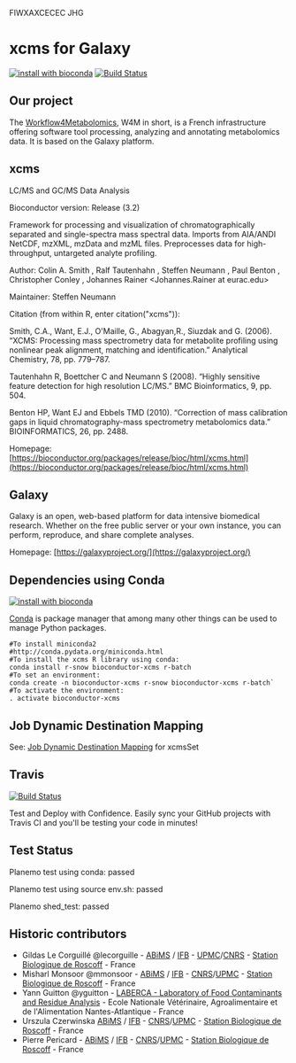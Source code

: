 FIWXAXCECEC
JHG

xcms for Galaxy
===============

[![install with bioconda](https://img.shields.io/badge/install%20with-bioconda-brightgreen.svg?style=flat)](http://bioconda.github.io/recipes/bioconductor-xcms/README.html) [![Build Status](https://travis-ci.org/workflow4metabolomics/xcms.svg?branch=master)](https://travis-ci.org/workflow4metabolomics/xcms)

Our project
-----------
The [Workflow4Metabolomics](http://workflow4metabolomics.org), W4M in short, is a French infrastructure offering software tool processing, analyzing and annotating metabolomics data. It is based on the Galaxy platform.


xcms
----
LC/MS and GC/MS Data Analysis

Bioconductor version: Release (3.2)

Framework for processing and visualization of chromatographically separated and single-spectra mass spectral data. Imports from AIA/ANDI NetCDF, mzXML, mzData and mzML files. Preprocesses data for high-throughput, untargeted analyte profiling.

Author: Colin A. Smith <csmith at scripps.edu>, Ralf Tautenhahn <rtautenh at gmail.com>, Steffen Neumann <sneumann at ipb-halle.de>, Paul Benton <hpbenton at scripps.edu>, Christopher Conley <cjconley at ucdavis.edu>, Johannes Rainer <Johannes.Rainer at eurac.edu>

Maintainer: Steffen Neumann <sneumann at ipb-halle.de>

Citation (from within R, enter citation("xcms")):

Smith, C.A., Want, E.J., O'Maille, G., Abagyan,R., Siuzdak and G. (2006). “XCMS: Processing mass spectrometry data for metabolite profiling using nonlinear peak alignment, matching and identification.” Analytical Chemistry, 78, pp. 779–787.

Tautenhahn R, Boettcher C and Neumann S (2008). “Highly sensitive feature detection for high resolution LC/MS.” BMC Bioinformatics, 9, pp. 504.

Benton HP, Want EJ and Ebbels TMD (2010). “Correction of mass calibration gaps in liquid chromatography-mass spectrometry metabolomics data.” BIOINFORMATICS, 26, pp. 2488.

Homepage: [https://bioconductor.org/packages/release/bioc/html/xcms.html](https://bioconductor.org/packages/release/bioc/html/xcms.html)


Galaxy
------
Galaxy is an open, web-based platform for data intensive biomedical research. Whether on the free public server or your own instance, you can perform, reproduce, and share complete analyses.

Homepage: [https://galaxyproject.org/](https://galaxyproject.org/)


Dependencies using Conda
------------------------
[![install with bioconda](https://img.shields.io/badge/install%20with-bioconda-brightgreen.svg?style=flat)](http://bioconda.github.io/recipes/bioconductor-xcms/README.html)

[Conda](http://conda.pydata.org/) is package manager that among many other things can be used to manage Python packages.


```
#To install miniconda2
#http://conda.pydata.org/miniconda.html
#To install the xcms R library using conda:
conda install r-snow bioconductor-xcms r-batch
#To set an environment:
conda create -n bioconductor-xcms r-snow bioconductor-xcms r-batch`
#To activate the environment:
. activate bioconductor-xcms
```
Job Dynamic Destination Mapping
-------------------------------

See: [Job Dynamic Destination Mapping](https://github.com/workflow4metabolomics/xcms/tree/master/galaxy/xcms_xcmsset#job-dynamic-destination-mapping) for xcmsSet

Travis
------
[![Build Status](https://travis-ci.org/workflow4metabolomics/xcms.svg?branch=master)](https://travis-ci.org/workflow4metabolomics/xcms)

Test and Deploy with Confidence. Easily sync your GitHub projects with Travis CI and you'll be testing your code in minutes!


Test Status
-----------

Planemo test using conda: passed

Planemo test using source env.sh: passed

Planemo shed_test: passed


Historic contributors
---------------------
 - Gildas Le Corguillé @lecorguille - [ABiMS](http://abims.sb-roscoff.fr/) / [IFB](http://www.france-bioinformatique.fr/) - [UPMC](www.upmc.fr)/[CNRS](www.cnrs.fr) - [Station Biologique de Roscoff](http://www.sb-roscoff.fr/) - France
 - Misharl Monsoor @mmonsoor - [ABiMS](http://abims.sb-roscoff.fr/) / [IFB](http://www.france-bioinformatique.fr/) - [CNRS](www.cnrs.fr)/[UPMC](www.upmc.fr) - [Station Biologique de Roscoff](http://www.sb-roscoff.fr/) - France
 - Yann Guitton @yguitton - [LABERCA - Laboratory of Food Contaminants and Residue Analysis](http://www.laberca.org/) - Ecole Nationale Vétérinaire, Agroalimentaire et de l'Alimentation Nantes-Atlantique - France
 - Urszula Czerwinska [ABiMS](http://abims.sb-roscoff.fr/) / [IFB](http://www.france-bioinformatique.fr/) - [CNRS](www.cnrs.fr)/[UPMC](www.upmc.fr) - [Station Biologique de Roscoff](http://www.sb-roscoff.fr/) - France
 - Pierre Pericard - [ABiMS](http://abims.sb-roscoff.fr/) / [IFB](http://www.france-bioinformatique.fr/) - [CNRS](www.cnrs.fr)/[UPMC](www.upmc.fr) - [Station Biologique de Roscoff](http://www.sb-roscoff.fr/) - France
